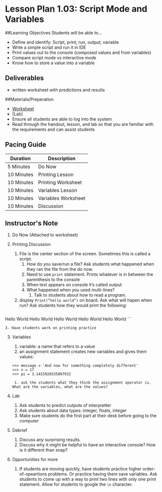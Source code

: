 # Lesson Plan 1.03: Script Mode and Variables

##Learning Objectives
Students will be able to... 
* Define and identify: Script, print, run, output, variable* Write a simple script and run it in IDE* Print values out to the console (composed values and from variables) * Compare script mode vs interactive mode* Know how to store a value into a variable

## Deliverables
* written worksheet with predictions and results

##Materials/Preperation
* [Worksheet]
* [Lab]* Ensure all students are able to log into the system
* Read through the handout, lesson, and lab so that you are familiar with the requirements and can assist students

## Pacing Guide
| Duration   |     Description    |
| ---------- | ------------------ |
| 5 Minutes  | Do Now             |
| 10 Minutes | Printing Lesson    |
| 10 Minutes | Printing Worksheet |
| 10 Minutes | Variables Lesson   |
| 10 Minutes | Variables Worksheet|
| 10 Minutes | Discussion         |

## Instructor's Note
1. Do Now (Attached to worksheet)
2. Printing Discussion 	1.	File is the center section of the screen. Sometimes this is called a script.
		1. How do you save/run a file? Ask students what happened when they ran the file from the do now.		2. Need to use `print` statement. Prints whatever is in between the parenthesis to the console		3. When text appears on console it’s called output 		4.	What happened when you used multi-lines?			1. Talk to students about how to read a program. 	2.	display `Print(“hello world”)` on board. Ask what will hapen when run? Ask students how they would print the following:
	```
Hello World
Hello World
Hello World
Hello World
Hello World	```
	3. Have students work on printing practice3. Variables
	1. variable: a name that refers to a value
	2. an assignment statement creates new variables and gives them values: 
	
	```
	>>> message = 'And now for something completely different'
	>>> n = 17
	>>> pi = 3.1415926535897932
	```
		1. ask the students what they think the assignment operator is. What are the variables, what are the values? 
2. Lab
    1. Ask students to predict outputs of interpretter 
    2. Ask students about data types: integer, floats, integer
    3. Make sure students do the first part at their desk before going to the computer 
3. Debrief
	1. Discuss any surprising results. 
	2. Discuss why it might be helpful to have an interactive console? How is it different than snap? 
4. Opportunities for more
    1. If students are moving quickly, have students practice higher order-of-opeartions problems. Or practice having them save variables. Ask students to come up with a way to print two lines with only one print statement. Allow for students to google the `\n` character. 
  

[Worksheet]:https://teals-introcs.gitbooks.io/2nd-semester-introduction-to-computer-science-pri/content/do_now_202.html

